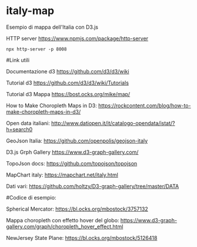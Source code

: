 # italy-map

Esempio di mappa dell'Italia con D3.js

HTTP server
https://www.npmjs.com/package/http-server
```
npx http-server -p 8008
```

#Link utili

Documentazione d3
https://github.com/d3/d3/wiki

Tutorial d3
https://github.com/d3/d3/wiki/Tutorials

Tutorial d3 Mappa
https://bost.ocks.org/mike/map/

How to Make Choropleth Maps in D3:
https://rockcontent.com/blog/how-to-make-choropleth-maps-in-d3/

Open data italiani:
http://www.datiopen.it/it/catalogo-opendata/istat/?h=search0

GeoJson Italia:
https://github.com/openpolis/geojson-italy

D3.js Grph Gallery
https://www.d3-graph-gallery.com/

TopoJson docs:
https://github.com/topojson/topojson

MapChart italy:
https://mapchart.net/italy.html

Dati vari:
https://github.com/holtzy/D3-graph-gallery/tree/master/DATA


#Codice di esempio:

Spherical Mercator:
https://bl.ocks.org/mbostock/3757132 

Mappa choropleth con effetto hover del globo:
https://www.d3-graph-gallery.com/graph/choropleth_hover_effect.html

NewJersey State Plane:
https://bl.ocks.org/mbostock/5126418

